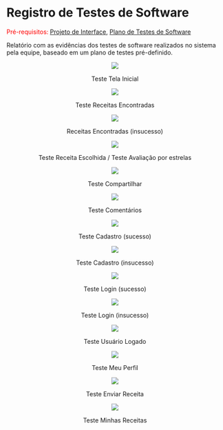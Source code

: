# Registro de Testes de Software

<span style="color:red">Pré-requisitos: <a href="3-Projeto de Interface.md"> Projeto de Interface</a></span>, <a href="8-Plano de Testes de Software.md"> Plano de Testes de Software</a>

Relatório com as evidências dos testes de software realizados no sistema pela equipe, baseado em um plano de testes pré-definido.

<div align="center">
  <img src="img\Teste-Tela-Inicial.png">
</div>

<p align="center">Teste Tela Inicial</p>




<div align="center">
  <img src="img\Teste-Receitas-Encontradas2.png">
</div>

<p align="center">Teste Receitas Encontradas</p>




<div align="center">
  <img src="img\Teste-receita-encontrada-insucesso.png">
</div>

<p align="center">Receitas Encontradas (insucesso)</p>




<div align="center">
  <img src="img\Teste-Receita-Escolhida2.png">
</div>

<p align="center">Teste Receita Escolhida / Teste Avaliação por estrelas</p>




<div align="center">
  <img src="img\Teste-Compartilhar.png">
</div>

<p align="center">Teste Compartilhar</p>




<div align="center">
  <img src="img\Teste-Comentários.png">
</div>

<p align="center">Teste Comentários</p>




<div align="center">
  <img src="img\Teste-Cadastro-sucesso.png">
</div>

<p align="center">Teste Cadastro (sucesso)</p>




<div align="center">
  <img src="img\Teste-Cadastro-insucesso.png">
</div>

<p align="center">Teste Cadastro (insucesso)</p>




<div align="center">
  <img src="img\Teste-Login-sucesso.png">
</div>

<p align="center">Teste Login (sucesso)</p>




<div align="center">
  <img src="img\Teste-Login-insucesso.png">
</div>

<p align="center">Teste Login (insucesso)</p>




<div align="center">
  <img src="img\Teste-Usuario-Logado.png">
</div>

<p align="center">Teste Usuário Logado</p>




<div align="center">
  <img src="img\Teste-Meu-Perfil.png">
</div>

<p align="center">Teste Meu Perfil</p>




<div align="center">
  <img src="img\Teste-Enviar-Receita.png">
</div>

<p align="center">Teste Enviar Receita</p>




<div align="center">
  <img src="img\Teste-Minhas-Receitas.png">
</div>

<p align="center">Teste Minhas Receitas</p>
